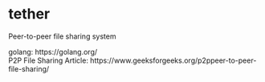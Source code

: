# tether
Peer-to-peer file sharing system


<div>golang: https://golang.org/<div>
<div>P2P File Sharing Article: https://www.geeksforgeeks.org/p2ppeer-to-peer-file-sharing/</div>
